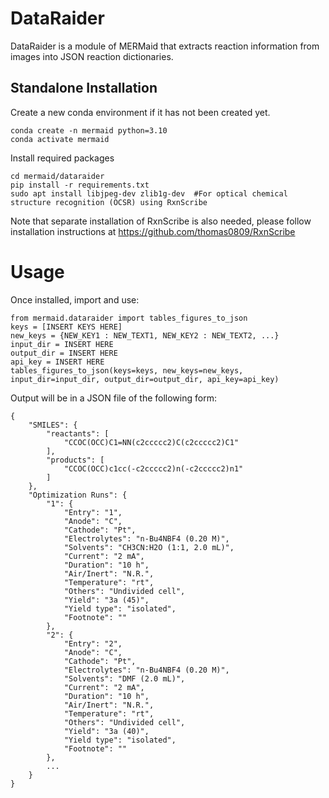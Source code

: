 # DataRaider

DataRaider is a module of MERMaid that extracts reaction information from images into JSON reaction dictionaries.

## Standalone Installation

Create a new conda environment if it has not been created yet.
```
conda create -n mermaid python=3.10
conda activate mermaid
```

Install required packages

```
cd mermaid/dataraider
pip install -r requirements.txt
sudo apt install libjpeg-dev zlib1g-dev  #For optical chemical structure recognition (OCSR) using RxnScribe
```

Note that separate installation of RxnScribe is also needed, please follow installation instructions at https://github.com/thomas0809/RxnScribe


# Usage

Once installed, import and use:

```
from mermaid.dataraider import tables_figures_to_json
keys = [INSERT KEYS HERE]
new_keys = {NEW_KEY1 : NEW_TEXT1, NEW_KEY2 : NEW_TEXT2, ...}
input_dir = INSERT HERE
output_dir = INSERT HERE
api_key = INSERT HERE
tables_figures_to_json(keys=keys, new_keys=new_keys, input_dir=input_dir, output_dir=output_dir, api_key=api_key)
```

Output will be in a JSON file of the following form:

```
{
    "SMILES": {
        "reactants": [
            "CCOC(OCC)C1=NN(c2ccccc2)C(c2ccccc2)C1"
        ],
        "products": [
            "CCOC(OCC)c1cc(-c2ccccc2)n(-c2ccccc2)n1"
        ]
    },
    "Optimization Runs": {
        "1": {
            "Entry": "1",
            "Anode": "C",
            "Cathode": "Pt",
            "Electrolytes": "n-Bu4NBF4 (0.20 M)",
            "Solvents": "CH3CN:H2O (1:1, 2.0 mL)",
            "Current": "2 mA",
            "Duration": "10 h",
            "Air/Inert": "N.R.",
            "Temperature": "rt",
            "Others": "Undivided cell",
            "Yield": "3a (45)",
            "Yield type": "isolated",
            "Footnote": ""
        },
        "2": {
            "Entry": "2",
            "Anode": "C",
            "Cathode": "Pt",
            "Electrolytes": "n-Bu4NBF4 (0.20 M)",
            "Solvents": "DMF (2.0 mL)",
            "Current": "2 mA",
            "Duration": "10 h",
            "Air/Inert": "N.R.",
            "Temperature": "rt",
            "Others": "Undivided cell",
            "Yield": "3a (40)",
            "Yield type": "isolated",
            "Footnote": ""
        },
        ...
    }
}
```
